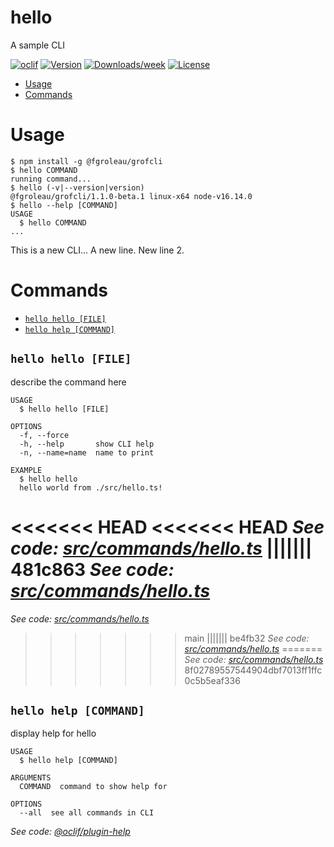 hello
=====

A sample CLI

[![oclif](https://img.shields.io/badge/cli-oclif-brightgreen.svg)](https://oclif.io)
[![Version](https://img.shields.io/npm/v/hello.svg)](https://npmjs.org/package/hello)
[![Downloads/week](https://img.shields.io/npm/dw/hello.svg)](https://npmjs.org/package/hello)
[![License](https://img.shields.io/npm/l/hello.svg)](https://github.com/grof/hello-cli/blob/master/package.json)

<!-- toc -->
* [Usage](#usage)
* [Commands](#commands)
<!-- tocstop -->
# Usage
<!-- usage -->
```sh-session
$ npm install -g @fgroleau/grofcli
$ hello COMMAND
running command...
$ hello (-v|--version|version)
@fgroleau/grofcli/1.1.0-beta.1 linux-x64 node-v16.14.0
$ hello --help [COMMAND]
USAGE
  $ hello COMMAND
...
```
<!-- usagestop -->

This is a new CLI...
A new line.
New line 2.

# Commands
<!-- commands -->
* [`hello hello [FILE]`](#hello-hello-file)
* [`hello help [COMMAND]`](#hello-help-command)

## `hello hello [FILE]`

describe the command here

```
USAGE
  $ hello hello [FILE]

OPTIONS
  -f, --force
  -h, --help       show CLI help
  -n, --name=name  name to print

EXAMPLE
  $ hello hello
  hello world from ./src/hello.ts!
```

<<<<<<< HEAD
<<<<<<< HEAD
_See code: [src/commands/hello.ts](https://github.com/grof/hello-cli/blob/v1.4.0-beta.1/src/commands/hello.ts)_
||||||| 481c863
_See code: [src/commands/hello.ts](https://github.com/grof/hello-cli/blob/v1.5.0/src/commands/hello.ts)_
=======
_See code: [src/commands/hello.ts](https://github.com/grof/hello-cli/blob/v1.1.0/src/commands/hello.ts)_
>>>>>>> main
||||||| be4fb32
_See code: [src/commands/hello.ts](https://github.com/grof/hello-cli/blob/v1.4.0-beta.1/src/commands/hello.ts)_
=======
_See code: [src/commands/hello.ts](https://github.com/grof/hello-cli/blob/v1.1.0-beta.1/src/commands/hello.ts)_
>>>>>>> 8f02789557544904dbf7013ff1ffc0c5b5eaf336

## `hello help [COMMAND]`

display help for hello

```
USAGE
  $ hello help [COMMAND]

ARGUMENTS
  COMMAND  command to show help for

OPTIONS
  --all  see all commands in CLI
```

_See code: [@oclif/plugin-help](https://github.com/oclif/plugin-help/blob/v3.2.18/src/commands/help.ts)_
<!-- commandsstop -->
